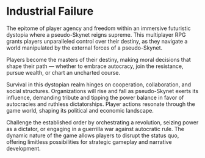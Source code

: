 # Industrial Failure

The epitome of player agency and freedom within an immersive futuristic
dystopia where a pseudo-Skynet reigns supreme. This multiplayer RPG grants
players unparalleled control over their destiny, as they navigate a world
manipulated by the external forces of a pseudo-Skynet.

Players become the masters of their destiny, making moral decisions that shape
their path — whether to embrace autocracy, join the resistance, pursue wealth,
or chart an uncharted course. 

Survival in this dystopian realm hinges on cooperation, collaboration, and
social structures. Organizations will rise and fall as pseudo-Skynet exerts its
influence, demanding tribute and tipping the power balance in favor of
autocracies and ruthless dictatorships. Player actions resonate through the
game world, shaping its political and economic landscape.

Challenge the established order by orchestrating a revolution, seizing power as
a dictator, or engaging in a guerrilla war against autocratic rule. The dynamic
nature of the game allows players to disrupt the status quo, offering limitless
possibilities for strategic gameplay and narrative development.


